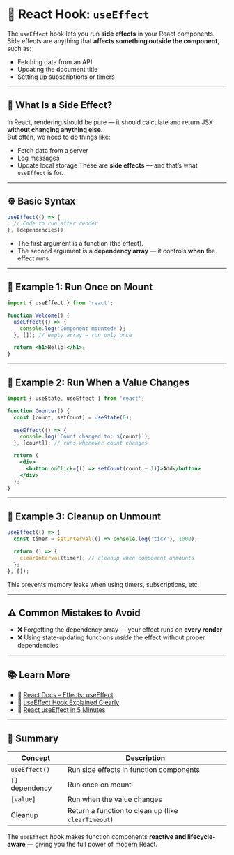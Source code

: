# 🔄 React Hook: `useEffect`

The `useEffect` hook lets you run **side effects** in your React components. Side effects are anything that **affects something outside the component**, such as:

- Fetching data from an API
- Updating the document title
- Setting up subscriptions or timers

---

## 🧠 What Is a Side Effect?

In React, rendering should be pure — it should calculate and return JSX **without changing anything else**.  
But often, we need to do things like:

- Fetch data from a server
- Log messages
- Update local storage
  These are **side effects** — and that’s what `useEffect` is for.

---

## ⚙️ Basic Syntax

```jsx
useEffect(() => {
  // Code to run after render
}, [dependencies]);
```

- The first argument is a function (the effect).
- The second argument is a **dependency array** — it controls **when** the effect runs.

---

## 🔁 Example 1: Run Once on Mount

```jsx
import { useEffect } from 'react';

function Welcome() {
  useEffect(() => {
    console.log('Component mounted!');
  }, []); // empty array → run only once

  return <h1>Hello!</h1>;
}
```

---

## 🔄 Example 2: Run When a Value Changes

```jsx
import { useState, useEffect } from 'react';

function Counter() {
  const [count, setCount] = useState(0);

  useEffect(() => {
    console.log(`Count changed to: ${count}`);
  }, [count]); // runs whenever count changes

  return (
    <div>
      <button onClick={() => setCount(count + 1)}>Add</button>
    </div>
  );
}
```

---

## 🧹 Example 3: Cleanup on Unmount

```jsx
useEffect(() => {
  const timer = setInterval(() => console.log('tick'), 1000);

  return () => {
    clearInterval(timer); // cleanup when component unmounts
  };
}, []);
```

This prevents memory leaks when using timers, subscriptions, etc.

---

## ⚠️ Common Mistakes to Avoid

- ❌ Forgetting the dependency array — your effect runs on **every render**
- ❌ Using state-updating functions _inside_ the effect without proper dependencies

---

## 📚 Learn More

- 🔗 [React Docs – Effects: useEffect](https://react.dev/reference/react/useEffect)
- 🎥 [useEffect Hook Explained Clearly](https://www.youtube.com/watch?v=0ZJgIjIuY7U)
- 🎥 [React useEffect in 5 Minutes](https://www.youtube.com/watch?v=9xhKH43llhU)

---

## 🚀 Summary

| Concept         | Description                                         |
| --------------- | --------------------------------------------------- |
| `useEffect()`   | Run side effects in function components             |
| `[]` dependency | Run once on mount                                   |
| `[value]`       | Run when the value changes                          |
| Cleanup         | Return a function to clean up (like `clearTimeout`) |

The `useEffect` hook makes function components **reactive and lifecycle-aware** — giving you the full power of modern React.
